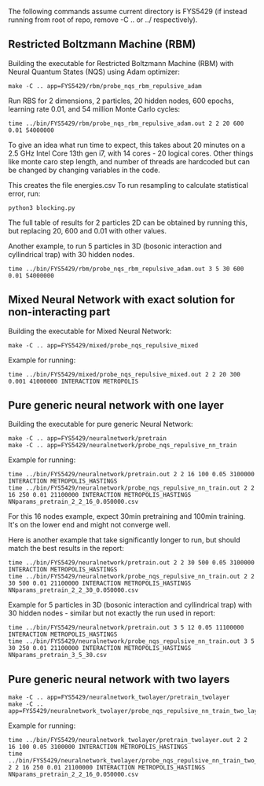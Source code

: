 

The following commands assume current directory is FYS5429 (if instead running from root of repo, remove -C .. or ../ respectively).

## Restricted Boltzmann Machine (RBM)

Building the executable for Restricted Boltzmann Machine (RBM) with Neural Quantum States (NQS) using Adam optimizer:
```
make -C .. app=FYS5429/rbm/probe_nqs_rbm_repulsive_adam
```

Run RBS for 2 dimensions, 2 particles, 20 hidden nodes, 600 epochs, learning rate 0.01, and 54 million Monte Carlo cycles:
```
time ../bin/FYS5429/rbm/probe_nqs_rbm_repulsive_adam.out 2 2 20 600 0.01 54000000
```
To give an idea what run time to expect, this takes about 20 minutes on a 2.5 GHz Intel Core 13th gen i7, with 14 cores - 20 logical cores.
Other things like monte caro step length, and number of threads are hardcoded but can be changed by changing variables in the code.

This creates the file energies.csv
To run resampling to calculate statistical error, run:
```
python3 blocking.py
```

The full table of results for 2 particles 2D can be obtained by running this, but replacing 20, 600 and 0.01 with other values. 

Another example, to run 5 particles in 3D (bosonic interaction and cyllindrical trap) with 30 hidden nodes.
```
time ../bin/FYS5429/rbm/probe_nqs_rbm_repulsive_adam.out 3 5 30 600 0.01 54000000
```

## Mixed Neural Network with exact solution for non-interacting part

Building the executable for Mixed Neural Network:
```
make -C .. app=FYS5429/mixed/probe_nqs_repulsive_mixed
```

Example for running:
```
time ../bin/FYS5429/mixed/probe_nqs_repulsive_mixed.out 2 2 20 300 0.001 41000000 INTERACTION METROPOLIS
```

## Pure generic neural network with one layer

Building the executable for pure generic Neural Network:
```
make -C .. app=FYS5429/neuralnetwork/pretrain
make -C .. app=FYS5429/neuralnetwork/probe_nqs_repulsive_nn_train
```

Example for running:
```
time ../bin/FYS5429/neuralnetwork/pretrain.out 2 2 16 100 0.05 3100000 INTERACTION METROPOLIS_HASTINGS
time ../bin/FYS5429/neuralnetwork/probe_nqs_repulsive_nn_train.out 2 2 16 250 0.01 21100000 INTERACTION METROPOLIS_HASTINGS NNparams_pretrain_2_2_16_0.050000.csv
```
For this 16 nodes example, expect 30min pretraining and 100min training. It's on the lower end and might not converge well.

Here is another example that take significantly longer to run, but should match the best results in the report:
```
time ../bin/FYS5429/neuralnetwork/pretrain.out 2 2 30 500 0.05 3100000 INTERACTION METROPOLIS_HASTINGS
time ../bin/FYS5429/neuralnetwork/probe_nqs_repulsive_nn_train.out 2 2 30 500 0.01 21100000 INTERACTION METROPOLIS_HASTINGS NNparams_pretrain_2_2_30_0.050000.csv
```

Example for 5 particles in 3D (bosonic interaction and cyllindrical trap) with 30 hidden nodes - similar but not exactly the run used in report:
```
time ../bin/FYS5429/neuralnetwork/pretrain.out 3 5 12 0.05 11100000 INTERACTION METROPOLIS_HASTINGS
time ../bin/FYS5429/neuralnetwork/probe_nqs_repulsive_nn_train.out 3 5 30 250 0.01 21100000 INTERACTION METROPOLIS_HASTINGS NNparams_pretrain_3_5_30.csv
```

## Pure generic neural network with two layers
```
make -C .. app=FYS5429/neuralnetwork_twolayer/pretrain_twolayer
make -C .. app=FYS5429/neuralnetwork_twolayer/probe_nqs_repulsive_nn_train_two_layer
```
Example for running:
```
time ../bin/FYS5429/neuralnetwork_twolayer/pretrain_twolayer.out 2 2 16 100 0.05 3100000 INTERACTION METROPOLIS_HASTINGS
time ../bin/FYS5429/neuralnetwork_twolayer/probe_nqs_repulsive_nn_train_two_layer.out 2 2 16 250 0.01 21100000 INTERACTION METROPOLIS_HASTINGS NNparams_pretrain_2_2_16_0.050000.csv
```

